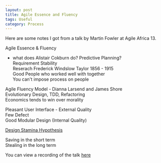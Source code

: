 ```yaml
---
layout: post
title: Agile Essence and Fluency
tags: Useful
category: Process
---
```

Here are some notes I got from a talk by Martin Fowler at Agile Africa 13.

Agile Essence & Fluency  
- what does Alistair Cokburn do?
Predictive Planning?  
Requirement Stability  
Reserach Frederick Windslow Taylor 1856 - 1915  
Good People who worked well with together  
You can't impose process on people

Agile Fluency Model - Dianna Larsend and James Shore  
Evolutionary Design, TDD, Refactoring  
Economics tends to win over morality  

Pleasant User Interface - External Quality  
Few Defect  
Good Modular Design (Internal Quality)  

[Design Stamina Hypothesis](http://martinfowler.com/bliki/DesignStaminaHypothesis.html)

Saving in the short term  
Stealing in the long term  

You can view a recording of the talk [here](https://www.youtube.com/watch?v=oEGbpLsGNxU&list=PLp6xQ3fl72zK3aSXWWXcQkZaQJBi90p3c&index=26)
